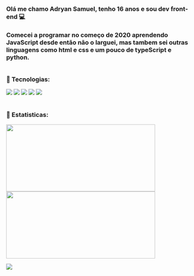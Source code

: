 ### Olá me chamo Adryan Samuel, tenho 16 anos e sou dev front-end 💻

### Comecei a programar no começo de 2020 aprendendo JavaScript desde então não o larguei, mas tambem sei outras linguagens como html e css e um pouco de typeScript e python.

# 

### 🚀 Tecnologias: 

<div styles="display: grid; ;place-items: center; place-content:center; spacing:20px">
  <img src="https://img.icons8.com/color/55/000000/javascript--v1.png"/>
  <img src="https://img.icons8.com/color/55/000000/html-5--v1.png"/>
  <img src="https://img.icons8.com/color/55/000000/css3.png"/>
  <img src="https://img.icons8.com/color/55/000000/typescript.png"/>
  <img src="https://img.icons8.com/color/55/000000/python--v1.png"/>
</div>

#

### 🍕 Estatisticas:

<div styles="display: flex; flex-direction: row;align-items: center; justify-content: space-between">
  <img align="center" width="400px" height="180px" src="https://github-readme-stats.vercel.app/api?username=AdryanS&count_private=true&theme=dark&bg_color=1,282a36,44475a&text_color=fff&hide_border=true " />
  <img height="180px" width="400px" align="center" src="https://github-readme-stats.vercel.app/api/top-langs/?username=AdryanS&layout=compact&theme=dark&bg_color=45,282a36,44475a&text_color=fff&hide_border=true" />
</div>



![](https://raw.githubusercontent.com/AdryanS/AdryanS/output/github-contribution-grid-snake.svg)
